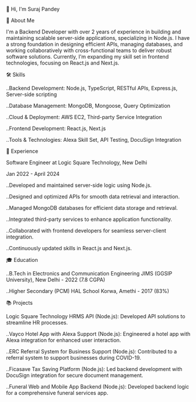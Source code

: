 👋 Hi, I'm Suraj Pandey

🚀 About Me


I'm a Backend Developer with over 2 years of experience in building and maintaining scalable server-side applications, specializing in Node.js. I have a strong foundation in designing efficient APIs, managing databases, and working collaboratively with cross-functional teams to deliver robust software solutions. Currently, I'm expanding my skill set in frontend technologies, focusing on React.js and Next.js.


🛠️ Skills


..Backend Development: Node.js, TypeScript, RESTful APIs, Express.js, Server-side scripting


..Database Management: MongoDB, Mongoose, Query Optimization


..Cloud & Deployment: AWS EC2, Third-party Service Integration


..Frontend Development: React.js, Next.js


..Tools & Technologies: Alexa Skill Set, API Testing, DocuSign Integration


💼 Experience


Software Engineer at Logic Square Technology, New Delhi


Jan 2022 - April 2024

..Developed and maintained server-side logic using Node.js.


..Designed and optimized APIs for smooth data retrieval and interaction.


..Managed MongoDB databases for efficient data storage and retrieval.


..Integrated third-party services to enhance application functionality.


..Collaborated with frontend developers for seamless server-client integration.


..Continuously updated skills in React.js and Next.js.


🎓 Education

..B.Tech in Electronics and Communication Engineering
JIMS (GGSIP University), New Delhi - 2022 (7.8 CGPA)


..Higher Secondary (PCM)
HAL School Korwa, Amethi - 2017 (83%)


📚 Projects

Logic Square Technology HRMS API (Node.js): Developed API solutions to streamline HR processes.


..Vayco Hotel App with Alexa Support (Node.js): Engineered a hotel app with Alexa integration for enhanced user interaction.


..ERC Referral System for Business Support (Node.js): Contributed to a referral system to support businesses during COVID-19.


..Ficasave Tax Saving Platform (Node.js): Led backend development with DocuSign integration for secure document management.


..Funeral Web and Mobile App Backend (Node.js): Developed backend logic for a comprehensive funeral services app.



